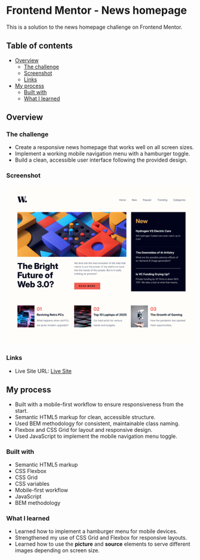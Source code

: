 # Frontend Mentor - News homepage

This is a solution to the news homepage challenge on Frontend Mentor.

## Table of contents

- [Overview](#overview)
  - [The challenge](#the-challenge)
  - [Screenshot](#screenshot)
  - [Links](#links)
- [My process](#my-process)
  - [Built with](#built-with)
  - [What I learned](#what-i-learned)
  
## Overview

### The challenge

- Create a responsive news homepage that works well on all screen sizes.
- Implement a working mobile navigation menu with a hamburger toggle.
- Build a clean, accessible user interface following the provided design.

### Screenshot

![News Homepage Screenshot](./assets/images/news-homepage-screenshot.png)

### Links

- Live Site URL: [Live Site](https://master-code234.github.io/news-homepage/)

## My process

- Built with a mobile-first workflow to ensure responsiveness from the start.
- Semantic HTML5 markup for clean, accessible structure.
- Used BEM methodology for consistent, maintainable class naming.
- Flexbox and CSS Grid for layout and responsive design.
- Used JavaScript to implement the mobile navigation menu toggle.

### Built with

- Semantic HTML5 markup
- CSS Flexbox
- CSS Grid
- CSS variables
- Mobile-first workflow
- JavaScript
- BEM methodology

### What I learned

- Learned how to implement a hamburger menu for mobile devices.
- Strengthened my use of CSS Grid and Flexbox for responsive layouts.
- Learned how to use the **picture** and **source** elements to serve different images depending on screen size.
